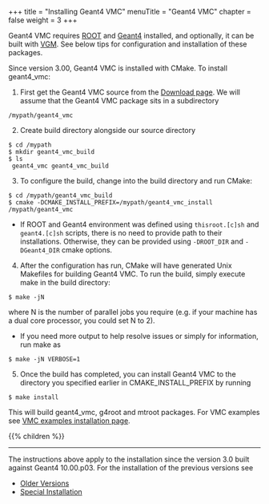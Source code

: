 +++
title = "Installing Geant4 VMC"
menuTitle = "Geant4 VMC"
chapter = false
weight = 3
+++

Geant4 VMC requires [ROOT](https://root.cern.ch/) and [Geant4](http://geant4.web.cern.ch/) installed, and optionally, it can be built with [VGM](https://github.com/vmc-project/vgm). See below tips for configuration and installation of these packages.

Since version 3.00, Geant4 VMC is installed with CMake. To install geant4_vmc:

1. First get the Geant4 VMC source from the  [Download page](/download/geant4_vmc). We will assume that the Geant4 VMC package sits in a subdirectory
```
/mypath/geant4_vmc
```
2. Create build directory alongside our source directory
```
$ cd /mypath
$ mkdir geant4_vmc_build
$ ls
 geant4_vmc geant4_vmc_build    
```

3. To configure the build, change into the build directory and run CMake:
```
$ cd /mypath/geant4_vmc_build 
$ cmake -DCMAKE_INSTALL_PREFIX=/mypath/geant4_vmc_install /mypath/geant4_vmc
```

  - If ROOT and Geant4 environment was defined using <code>thisroot.[c]sh</code> and <code>geant4.[c]sh</code> scripts, there is no need to provide path to their installations. Otherwise, they can be provided using <code>-DROOT_DIR</code> and <code>-DGeant4_DIR</code> cmake options.

4. After the configuration has run, CMake will have generated Unix Makefiles for building Geant4 VMC. To run the build, simply execute make in the build directory:
```
$ make -jN
```
where N is the number of parallel jobs you require (e.g. if your machine has a dual core processor, you could set N to 2).

  - If you need more output to help resolve issues or simply for information, run make as
```
$ make -jN VERBOSE=1
```

5. Once the build has completed, you can install Geant4 VMC to the directory you specified earlier in CMAKE_INSTALL_PREFIX by running
```
$ make install
```

This will build geant4_vmc, g4root and mtroot packages.
For VMC examples see [VMC examples installation page](/installation/examples).

{{% children  %}}

<hr>

The instructions above apply to the installation since the version 3.0 built against Geant4 10.00.p03. For the installation of the previous versions see

- [Older Versions](geant4_vmc-old)
- [Special Installation](special-installations)

